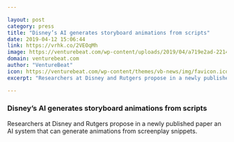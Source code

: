 ```yaml
---

layout: post
category: press
title: "Disney’s AI generates storyboard animations from scripts"
date: 2019-04-12 15:06:44
link: https://vrhk.co/2VEOqMh
image: https://venturebeat.com/wp-content/uploads/2019/04/a719e2ad-2214-42b1-aabb-cec6c9b846c0.png?w=1200&strip=all
domain: venturebeat.com
author: "VentureBeat"
icon: https://venturebeat.com/wp-content/themes/vb-news/img/favicon.ico
excerpt: "Researchers at Disney and Rutgers propose in a newly published paper an AI system that can generate animations from screenplay snippets."

---
```


### Disney’s AI generates storyboard animations from scripts

Researchers at Disney and Rutgers propose in a newly published paper an AI system that can generate animations from screenplay snippets.